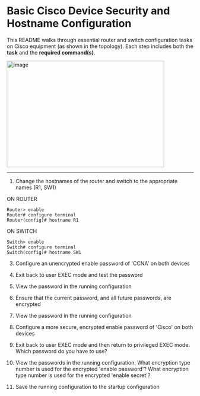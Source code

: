 # Basic Cisco Device Security and Hostname Configuration

This README walks through essential router and switch configuration tasks on Cisco equipment (as shown in the topology).
Each step includes both the **task** and the **required command(s)**.

<img width="424" height="287" alt="image" src="https://github.com/user-attachments/assets/357ce921-469c-41b8-aedb-6318d1f801a4" />

---
1. Change the hostnames of the router and switch to the appropriate names (R1, SW1)

ON ROUTER
```
Router> enable
Router# configure terminal
Router(config)# hostname R1
```
ON SWITCH
```
Switch> enable
Switch# configure terminal
Switch(config)# hostname SW1
```


   

3.  Configure an unencrypted enable password of 'CCNA' on both devices

4. Exit back to user EXEC mode and test the password

5.  View the password in the running configuration

6. Ensure that the current password, and all future passwords, are encrypted

7. View the password in the running configuration

8. Configure a more secure, encrypted enable password of 'Cisco' on both devices

9. Exit back to user EXEC mode and then return to privileged EXEC mode.
    Which password do you have to use?

10. View the passwords in the running configuration.
     What encryption type number is used for the encrypted 'enable password'?
     What encryption type number is used for the encrypted 'enable secret'?

11. Save the running configuration to the startup configuration
